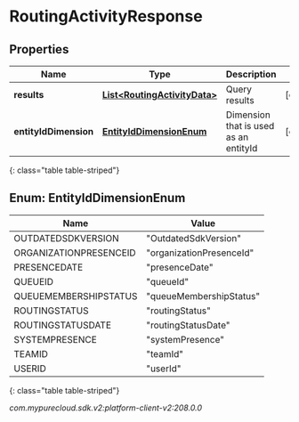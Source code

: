 # RoutingActivityResponse


## Properties

| Name | Type | Description | Notes |
| ------------ | ------------- | ------------- | ------------- |
| **results** | [**List&lt;RoutingActivityData&gt;**](RoutingActivityData) | Query results |  [optional] |
| **entityIdDimension** | [**EntityIdDimensionEnum**](#Enum--EntityIdDimensionEnum) | Dimension that is used as an entityId |  [optional] |
{: class="table table-striped"}


## Enum: EntityIdDimensionEnum

| Name | Value |
| ---- | ----- |
| OUTDATEDSDKVERSION | &quot;OutdatedSdkVersion&quot; | 
| ORGANIZATIONPRESENCEID | &quot;organizationPresenceId&quot; | 
| PRESENCEDATE | &quot;presenceDate&quot; | 
| QUEUEID | &quot;queueId&quot; | 
| QUEUEMEMBERSHIPSTATUS | &quot;queueMembershipStatus&quot; | 
| ROUTINGSTATUS | &quot;routingStatus&quot; | 
| ROUTINGSTATUSDATE | &quot;routingStatusDate&quot; | 
| SYSTEMPRESENCE | &quot;systemPresence&quot; | 
| TEAMID | &quot;teamId&quot; | 
| USERID | &quot;userId&quot; | 
{: class="table table-striped"}




_com.mypurecloud.sdk.v2:platform-client-v2:208.0.0_
